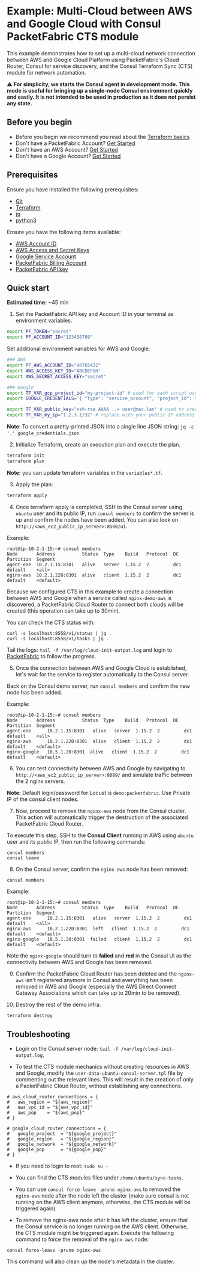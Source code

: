 # Example: Multi-Cloud between AWS and Google Cloud with Consul PacketFabric CTS module

This example demonstrates how to set up a multi-cloud network connection between AWS and Google Cloud Platform using PacketFabric's Cloud Router, Consul for service discovery, and the Consul Terraform Sync (CTS) module for network automation.

:warning: **For simplicity, we starts the Consul agent in development mode. This mode is useful for bringing up a single-node Consul environment quickly and easily. It is not intended to be used in production as it does not persist any state.**

## Before you begin

- Before you begin we recommend you read about the [Terraform basics](https://www.terraform.io/intro)
- Don't have a PacketFabric Account? [Get Started](https://docs.packetfabric.com/intro/)
- Don't have an AWS Account? [Get Started](https://aws.amazon.com/free/)
- Don't have a Google Account? [Get Started](https://cloud.google.com/free)

## Prerequisites

Ensure you have installed the following prerequisites:

- [Git](https://git-scm.com/downloads)
- [Terraform](https://learn.hashicorp.com/tutorials/terraform/install-cli)
- [jq](https://stedolan.github.io/jq/download/)
- [python3](https://www.python.org/downloads/)

Ensure you have the following items available:

- [AWS Account ID](https://docs.aws.amazon.com/IAM/latest/UserGuide/console_account-alias.html)
- [AWS Access and Secret Keys](https://docs.aws.amazon.com/general/latest/gr/aws-security-credentials.html)
- [Google Service Account](https://cloud.google.com/compute/docs/access/create-enable-service-accounts-for-instances)
- [PacketFabric Billing Account](https://docs.packetfabric.com/api/examples/account_uuid/)
- [PacketFabric API key](https://docs.packetfabric.com/admin/my_account/keys/)

## Quick start

**Estimated time:** ~45 min

1. Set the PacketFabric API key and Account ID in your terminal as environment variables.

```sh
export PF_TOKEN="secret"
export PF_ACCOUNT_ID="123456789"
```

Set additional environment variables for AWS and Google:

```sh
### AWS
export PF_AWS_ACCOUNT_ID="98765432"
export AWS_ACCESS_KEY_ID="ABCDEFGH"
export AWS_SECRET_ACCESS_KEY="secret"

### Google
export TF_VAR_gcp_project_id="my-project-id" # used for bash script used with gcloud module
export GOOGLE_CREDENTIALS='{ "type": "service_account", "project_id": "demo-setting-1234", "private_key_id": "1234", "private_key": "-----BEGIN PRIVATE KEY-----\nsecret\n-----END PRIVATE KEY-----\n", "client_email": "demoapi@demo-setting-1234.iam.gserviceaccount.com", "client_id": "102640829015169383380", "auth_uri": "https://accounts.google.com/o/oauth2/auth", "token_uri": "https://oauth2.googleapis.com/token", "auth_provider_x509_cert_url": "https://www.googleapis.com/oauth2/v1/certs", "client_x509_cert_url": "https://www.googleapis.com/robot/v1/metadata/x509/demoapi%40demo-setting-1234.iam.gserviceaccount.com" }'

export TF_VAR_public_key="ssh-rsa AAAA...= user@mac.lan" # used to create to access to the demo instances in AWS/Google
export TF_VAR_my_ip="1.2.3.1/32" # replace with your public IP address (used in AWS/Google security groups)
```

**Note**: To convert a pretty-printed JSON into a single line JSON string: `jq -c '.' google_credentials.json`.

2. Initialize Terraform, create an execution plan and execute the plan.

```sh
terraform init
terraform plan
```

**Note:** you can update terraform variables in the ``variables*.tf``.

3. Apply the plan:

```sh
terraform apply
```

4. Once terraform apply is completed, SSH to the Consul server using `ubuntu` user and its public IP, run `consul members` to confirm the server is up and confirm the nodes have been added. You can also look on `http://<aws_ec2_public_ip_server>:8500/ui`.

Example:
```
root@ip-10-2-1-15:~# consul members
Node       Address          Status  Type    Build   Protocol  DC   Partition  Segment
agent-one  10.2.1.15:8301   alive   server  1.15.2  2         dc1  default    <all>
nginx-aws  10.2.1.220:8301  alive   client  1.15.2  2         dc1  default    <default>
```

Because we configured CTS in this example to create a connection between AWS and Google when a service called `nginx-demo-aws` is discovered, a PacketFabric Cloud Router to connect both clouds will be created (this operation can take up to 30min).

You can check the CTS status with:
```
curl -s localhost:8558/v1/status | jq .
curl -s localhost:8558/v1/tasks | jq .
```

Tail the logs: `tail -f /var/log/cloud-init-output.log` and login to [PacketFabric](https://portal.packetfabric.com/) to follow the progress.

5. Once the connection between AWS and Google Cloud is established, let's wait for the service to register automatically to the Consul server.

Back on the Consul demo server, run `consul members` and confirm the new node has been added. 

Example:
```
root@ip-10-2-1-15:~# consul members
Node       Address          Status  Type    Build   Protocol  DC   Partition  Segment
agent-one      10.2.1.15:8301   alive   server  1.15.2  2         dc1  default    <all>
nginx-aws      10.2.1.220:8301  alive   client  1.15.2  2         dc1  default    <default>
nginx-google   10.5.1.20:8301  alive   client  1.15.2  2         dc1  default    <default>
```

6. You can test connectivity between AWS and Google by navigating to `http://<aws_ec2_public_ip_server>:8089/` and simulate traffic between the 2 nginx servers.

**Note:** Default login/password for Locust is ``demo:packetfabric``. Use Private IP of the consul client nodes.

7. Now, proceed to remove the `nginx-aws` node from the Consul cluster. This action will automatically trigger the destruction of the associated PacketFabric Cloud Router.

To execute this step, SSH to the **Consul Client** running in AWS using `ubuntu` user and its public IP, then run the following commands:

```
consul members
consul leave
```

8. On the Consul server, confirm the `nginx-aws` node has been removed:

```
consul members
```

Example:
```
root@ip-10-2-1-15:~# consul members
Node       Address          Status  Type    Build   Protocol  DC   Partition  Segment
agent-one      10.2.1.15:8301   alive   server  1.15.2  2         dc1  default    <all>
nginx-aws      10.2.1.220:8301  left   client  1.15.2  2         dc1  default    <default>
nginx-google   10.5.1.20:8301  failed   client  1.15.2  2         dc1  default    <default>
```

Note the `nginx-google` should turn to **failed** and **red** in the Consul UI as the connectivity between AWS and Google has been removed.

9. Confirm the PacketFabric Cloud Router has been deleted and the `nginx-aws` isn't registered anymore in Consul and everything has been removed in AWS and Google (especially the AWS Direct Connect Gateway Associations which can take up to 20min to be removed).

10. Destroy the rest of the demo infra.

```sh
terraform destroy
```

## Troubleshooting

- Login on the Consul server node: `tail -f /var/log/cloud-init-output.log`.

- To test the CTS module mechanics without creating resources in AWS and Google, modify the `user-data-ubuntu-consul-server.tpl` file by commenting out the relevant lines. This will result in the creation of only a PacketFabric Cloud Router, without establishing any connections.

```
# aws_cloud_router_connections = {
#   aws_region = "${aws_region}"
#   aws_vpc_id = "${aws_vpc_id}"
#   aws_pop    = "${aws_pop}"
# }

# google_cloud_router_connections = {
#   google_project  = "${google_project}"
#   google_region   = "${google_region}"
#   google_network  = "${google_network}"
#   google_pop      = "${google_pop}"
# }
```

- If you need to login to root: `sudo su -`

- You can find the CTS modules files under `/home/ubuntu/sync-tasks`.

- You can use `consul force-leave -prune nginx-aws` to removed the `nginx-aws` node after the node left the cluster (make sure consul is not running on the AWS client anymore, otherwise, the CTS module will be triggered again).

- To remove the nginx-aws node after it has left the cluster, ensure that the Consul service is no longer running on the AWS client. Otherwise, the CTS module might be triggered again. Execute the following command to force the removal of the `nginx-aws` node:

`consul force-leave -prune nginx-aws`

This command will also clean up the node's metadata in the cluster.